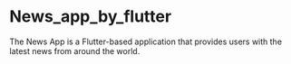 # News_app_by_flutter
The News App is a Flutter-based application that provides users with the latest news from around the world. 
